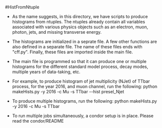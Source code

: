 
#HistFromNtuple

* As the name suggests, in this directory, we have scripts to produce 
histograms from ntuples. The ntuples already contain all variables
associated with various physics objects such as an electron, muon, photon,
jets, and missing transverse energy.

* The histograms are initialized in a seprate file. A few other functions
are also defined in a separate file. The name of these files ends with "cff.py".
Finally, these files are imported inside the main file. 

* The main file is programmed so that it can produce one or multiple 
histograms for the different standard model process, decay modes, multiple
years of data-taking, etc. 

* For example, to produce histogram of jet multiplicity (NJet) of TTbar
process, for the year 2016, and muon channel, run the following:
    python makeHists.py -y 2016 -c Mu -s TTbar --hist presel_Njet 

* To produce multiple histograms, run the following:
    python makeHists.py -y 2016 -c Mu -s TTbar

* To run multiple jobs simultaneously, a condor setup is in place. Please
read the condor/README

